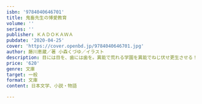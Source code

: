```yaml
---
isbn: '9784040646701'
title: 鬼畜先生の博愛教育
volume: ''
series: ''
publisher: ＫＡＤＯＫＡＷＡ
pubdate: '2020-04-25'
cover: 'https://cover.openbd.jp/9784040646701.jpg'
author: 藤川恵蔵／著 小森くづゆ／イラスト
description: 目には目を、歯には歯を。異能で荒れる学園を異能でねじ伏せ更生させる！
price: '620'
genre: 文庫
target: 一般
format: 文庫
content: 日本文学、小説・物語

---
```

